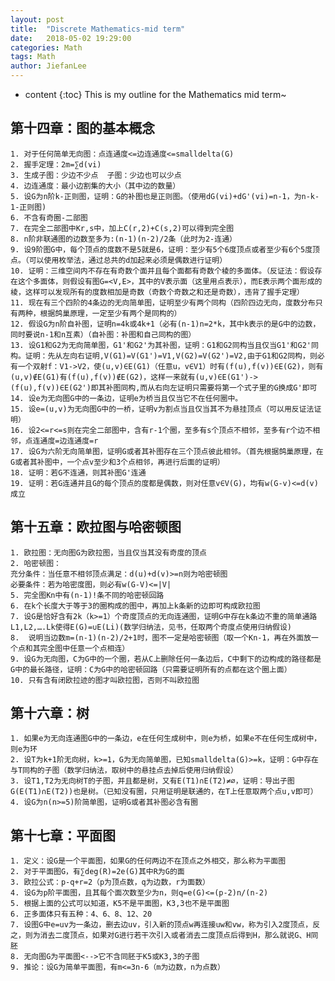 ```yaml
---
layout: post
title:  "Discrete Mathematics-mid term"
date:   2018-05-02 19:29:00
categories: Math
tags: Math
author: JiefanLee
---
```

* content
{:toc}
This is my outline for the Mathematics mid term~









## 第十四章：图的基本概念

	1. 对于任何简单无向图：点连通度<=边连通度<=smalldelta(G)
	2. 握手定理：2m=∑d(vi)
	3. 生成子图：少边不少点  子图：少边也可以少点
	4. 边连通度：最小边割集的大小（其中边的数量）
	5. 设G为n阶k-正则图，证明：G的补图也是正则图。（使用dG(vi)+dG'(vi)=n-1，为n-k-1-正则图)
	6. 不含有奇圈-二部图
	7. 在完全二部图中Kr,s中，加上C(r,2)+C(s,2)可以得到完全图
	8. n阶非联通图的边数至多为:(n-1)(n-2)/2条（此时为2-连通）
	9. 设9阶图G中，每个顶点的度数不是5就是6，证明：至少有5个6度顶点或者至少有6个5度顶点。（可以使用枚举法，通过总共的d加起来必须是偶数进行证明）
	10. 证明：三维空间内不存在有奇数个面并且每个面都有奇数个棱的多面体。（反证法：假设存在这个多面体，则假设有图G=<V,E>，其中的V表示面（这里用点表示），而E表示两个面形成的棱，这样可以发现所有的度数相加是奇数（奇数个奇数之和还是奇数），违背了握手定理）
	11. 现在有三个四阶的4条边的无向简单图，证明至少有两个同构（四阶四边无向，度数分布只有两种，根据鸽巢原理，一定至少有两个是同构的）
	12. 假设G为n阶自补图，证明n=4k或4k+1（必有(n-1)n=2*k，其中k表示的是G中的边数，同时要说n-1和n互素）（自补图：补图和自己同构的图）
	13. 设G1和G2为无向简单图，G1'和G2'为其补图，证明：G1和G2同构当且仅当G1'和G2'同构。证明：先从左向右证明,V(G1)=V(G1')=V1,V(G2)=V(G2')=V2,由于G1和G2同构，则必有一个双射f：V1->V2，使(u,v)∈E(G1)（任意u，v∈V1）时有(f(u),f(v))∈E(G2)，则有(u,v)∉E(G1)有(f(u),f(v))∉E(G2)，这样一来就有(u,v)∈E(G1')->(f(u),f(v))∈E(G2')即其补图同构,而从右向左证明只需要将第一个式子里的G换成G'即可
	14. 设e为无向图G中的一条边，证明e为桥当且仅当它不在任何圈中。
	15. 设e=(u,v)为无向图G中的一桥，证明v为割点当且仅当其不为悬挂顶点（可以用反证法证明）
	16. 设2<=r<=s则在完全二部图中，含有r-1个圈，至多有s个顶点不相邻，至多有r个边不相邻，点连通度=边连通度=r
	17. 设G为六阶无向简单图，证明G或者其补图存在三个顶点彼此相邻。（首先根据鸽巢原理，在G或者其补图中，一个点v至少和3个点相邻，再进行后面的证明）
	18. 证明：若G不连通，则其补图G'连通
	19. 证明：若G连通并且G的每个顶点的度都是偶数，则对任意v∈V(G)，均有w(G-v)<=d(v)成立

## 第十五章：欧拉图与哈密顿图

	1. 欧拉图：无向图G为欧拉图，当且仅当其没有奇度的顶点
	2. 哈密顿图：
	充分条件：当任意不相邻顶点满足：d(u)+d(v)>=n则为哈密顿图
    必要条件：若为哈密度图，则必有w(G-V)<=|V|
	5. 完全图Kn中有(n-1)!条不同的哈密顿回路
	6. 在k个长度大于等于3的圈构成的图中，再加上k条新的边即可构成欧拉图
	7. 设G是恰好含有2k（k>=1）个奇度顶点的无向连通图，证明G中存在k条边不重的简单通路L1,L2,….Lk使得E(G)=∪E(Li)(数学归纳法，见书，任取两个奇度点使用归纳假设)
	8.  说明当边数m=(n-1)(n-2)/2+1时，图不一定是哈密顿图（取一个Kn-1，再在外面放一个点和其完全图中任意一个点相连）
	9. 设G为无向图，C为G中的一个圈，若从C上删除任何一条边后，C中剩下的边构成的路径都是G中的最长路径，证明：C为G中的哈密顿回路（只需要证明所有的点都在这个圈上面）
	10. 只有含有闭欧拉迹的图才叫欧拉图，否则不叫欧拉图

## 第十六章：树

	1. 如果e为无向连通图G中的一条边，e在任何生成树中，则e为桥，如果e不在任何生成树中，则e为环
	2. 设T为k+1阶无向树，k>=1，G为无向简单图，已知smalldelta(G)>=k，证明：G中存在与T同构的子图（数学归纳法，取树中的悬挂点去掉后使用归纳假设）
	3. 设T1,T2为无向树T的子图，并且都是树，又有E(T1)∩E(T2)≠∅，证明：导出子图G(E(T1)∩E(T2))也是树。（已知没有圈，只用证明是联通的，在T上任意取两个点u,v即可）
	4. 设G为n(n>=5)阶简单图，证明G或者其补图必含有圈

## 第十七章：平面图

	1. 定义：设G是一个平面图，如果G的任何两边不在顶点之外相交，那么称为平面图
	2. 对于平面图G，有∑deg(R)=2e(G)其中R为G的面
	3. 欧拉公式：p-q+r=2（p为顶点数，q为边数，r为面数）
	4. 设G为p阶平面图，且其每个面次数至少为n，则q=e(G)<=(p-2)n/(n-2)
	5. 根据上面的公式可以知道，K5不是平面图，K3,3也不是平面图
	6. 正多面体只有五种：4、6、8、12、20
	7. 设图G中e=uv为一条边，删去边uv，引入新的顶点w再连接uw和vw，称为引入2度顶点，反之，则为消去二度顶点，如果对G进行若干次引入或者消去二度顶点后得到H，那么就说G、H同胚
	8. 无向图G为平面图<-->它不含同胚于K5或K3,3的子图
	9. 推论：设G为简单平面图，有m<=3n-6（m为边数，n为点数）
